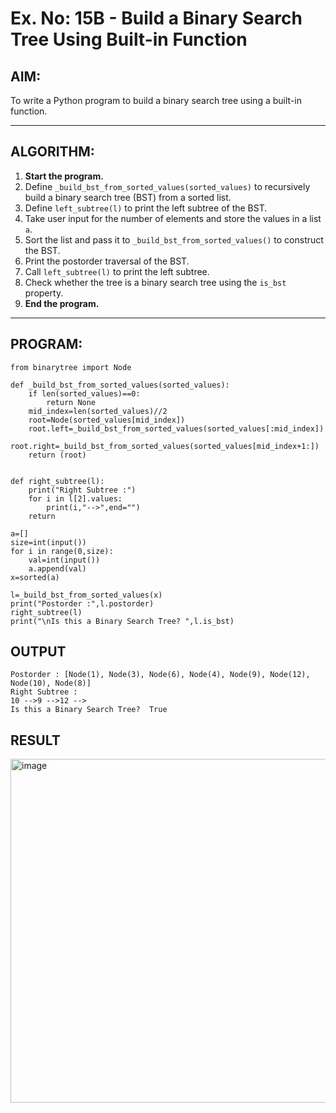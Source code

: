 # Ex. No: 15B - Build a Binary Search Tree Using Built-in Function

## AIM:
To write a Python program to build a binary search tree using a built-in function.

---

## ALGORITHM:

1. **Start the program.**
2. Define `_build_bst_from_sorted_values(sorted_values)` to recursively build a binary search tree (BST) from a sorted list.
3. Define `left_subtree(l)` to print the left subtree of the BST.
4. Take user input for the number of elements and store the values in a list `a`.
5. Sort the list and pass it to `_build_bst_from_sorted_values()` to construct the BST.
6. Print the postorder traversal of the BST.
7. Call `left_subtree(l)` to print the left subtree.
8. Check whether the tree is a binary search tree using the `is_bst` property.
9. **End the program.**

---

## PROGRAM:

```
from binarytree import Node

def _build_bst_from_sorted_values(sorted_values):
    if len(sorted_values)==0:
        return None
    mid_index=len(sorted_values)//2
    root=Node(sorted_values[mid_index])
    root.left=_build_bst_from_sorted_values(sorted_values[:mid_index])
    root.right=_build_bst_from_sorted_values(sorted_values[mid_index+1:])
    return (root)


def right_subtree(l):
    print("Right Subtree :")
    for i in l[2].values:
        print(i,"-->",end="")
    return

a=[]
size=int(input())
for i in range(0,size):
    val=int(input())
    a.append(val)
x=sorted(a)

l=_build_bst_from_sorted_values(x)
print("Postorder :",l.postorder)
right_subtree(l)
print("\nIs this a Binary Search Tree? ",l.is_bst)
```

## OUTPUT
```
Postorder : [Node(1), Node(3), Node(6), Node(4), Node(9), Node(12), Node(10), Node(8)]
Right Subtree :
10 -->9 -->12 -->
Is this a Binary Search Tree?  True
```

## RESULT


<img width="1120" height="550" alt="image" src="https://github.com/user-attachments/assets/059931d8-dbba-48f2-bebf-594103688e5d" />
